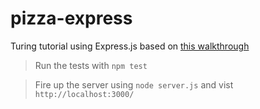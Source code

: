 # pizza-express
Turing tutorial using Express.js based on [this walkthrough](https://github.com/turingschool-examples/pizza-express)

>Run the tests with `npm test`

>Fire up the server using `node server.js` and vist `http://localhost:3000/`
